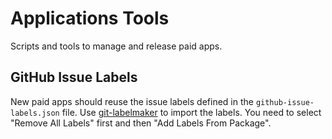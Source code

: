# Applications Tools

Scripts and tools to manage and release paid apps.

## GitHub Issue Labels

New paid apps should reuse the issue labels defined in the ``github-issue-labels.json`` file. Use [git-labelmaker](https://github.com/himynameisdave/git-labelmaker) to import the labels. You need to select "Remove All Labels" first and then "Add Labels From Package".
